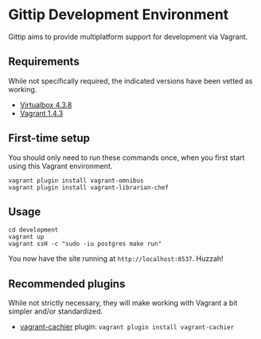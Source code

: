 # Gittip Development Environment

Gittip aims to provide multiplatform support for development via
Vagrant.

## Requirements

While not specifically required, the indicated versions have been vetted
as working.

  * [Virtualbox 4.3.8](https://www.virtualbox.org/wiki/Downloads)
  * [Vagrant 1.4.3](https://www.vagrantup.com/downloads.html)

## First-time setup

You should only need to run these commands once, when you first start
using this Vagrant environment.

```
vagrant plugin install vagrant-omnibus
vagrant plugin install vagrant-librarian-chef
```

## Usage

```
cd development
vagrant up
vagrant ssH -c "sudo -iu postgres make run"
```

You now have the site running at `http://localhost:8537`. Huzzah!

## Recommended plugins

While not strictly necessary, they will make working with Vagrant a bit
simpler and/or standardized.

  * [vagrant-cachier]() plugin: `vagrant plugin install vagrant-cachier`

